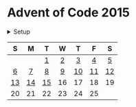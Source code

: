 # Advent of Code 2015

<details>
  <summary>Setup</summary>

  Using [asdf](https://asdf-vm.com/#/):

  ```sh
  asdf plugin add erlang
  asdf plugin add elixir
  asdf install
  ```
</details>

|  S   |  M   |  T   |  W  |  T   |  F   |  S   |
| :--: | :--: | :-:  | :-: | :-:  | :-:  | :-:  |
|      |      | [1]  | [2] | [3]  | [4]  | [5]  |
|  [6] | [7]  | [8]  | [9] | [10] | [11] | [12] |
| [13] | [14] | [15] | 16  | 17   | 18   | 19   |
|  20  | 21   | 22   | 23  | 24   | 25   |      |

[1]: ./lib/2015/1.ex
[2]: ./lib/2015/2.ex
[3]: ./lib/2015/3.ex
[4]: ./lib/2015/4.ex
[5]: ./lib/2015/5.ex
[6]: ./lib/2015/6.ex
[7]: ./lib/2015/7.ex
[8]: ./lib/2015/8.ex
[9]: ./lib/2015/9.ex
[10]: ./lib/2015/10.ex
[11]: ./lib/2015/11.ex
[12]: ./lib/2015/12.ex
[13]: ./lib/2015/13.ex
[14]: ./lib/2015/14.ex
[15]: ./lib/2015/15.ex
